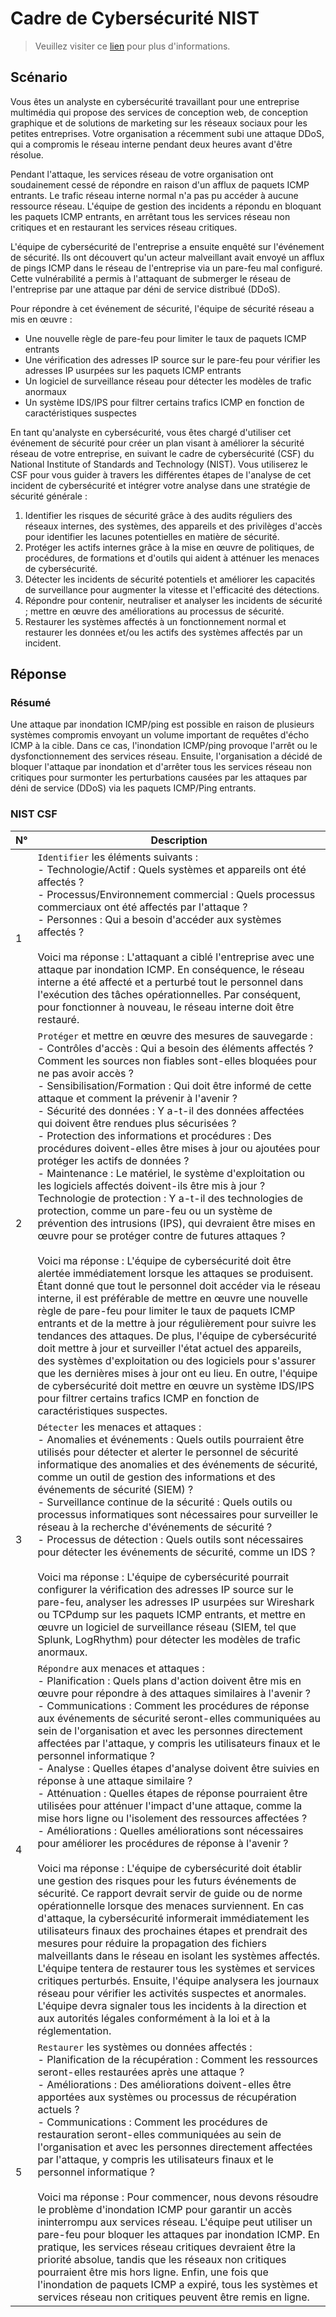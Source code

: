 # Cadre de Cybersécurité NIST

> Veuillez visiter ce [lien](https://www.coursera.org/learn/networks-and-network-security?specialization=google-cybersecurity) pour plus d'informations.

## Scénario

Vous êtes un analyste en cybersécurité travaillant pour une entreprise multimédia qui propose des services de conception web, de conception graphique et de solutions de marketing sur les réseaux sociaux pour les petites entreprises. Votre organisation a récemment subi une attaque DDoS, qui a compromis le réseau interne pendant deux heures avant d'être résolue.

Pendant l'attaque, les services réseau de votre organisation ont soudainement cessé de répondre en raison d'un afflux de paquets ICMP entrants. Le trafic réseau interne normal n'a pas pu accéder à aucune ressource réseau. L'équipe de gestion des incidents a répondu en bloquant les paquets ICMP entrants, en arrêtant tous les services réseau non critiques et en restaurant les services réseau critiques.

L'équipe de cybersécurité de l'entreprise a ensuite enquêté sur l'événement de sécurité. Ils ont découvert qu'un acteur malveillant avait envoyé un afflux de pings ICMP dans le réseau de l'entreprise via un pare-feu mal configuré. Cette vulnérabilité a permis à l'attaquant de submerger le réseau de l'entreprise par une attaque par déni de service distribué (DDoS).

Pour répondre à cet événement de sécurité, l'équipe de sécurité réseau a mis en œuvre :
- Une nouvelle règle de pare-feu pour limiter le taux de paquets ICMP entrants
- Une vérification des adresses IP source sur le pare-feu pour vérifier les adresses IP usurpées sur les paquets ICMP entrants
- Un logiciel de surveillance réseau pour détecter les modèles de trafic anormaux
- Un système IDS/IPS pour filtrer certains trafics ICMP en fonction de caractéristiques suspectes

En tant qu'analyste en cybersécurité, vous êtes chargé d'utiliser cet événement de sécurité pour créer un plan visant à améliorer la sécurité réseau de votre entreprise, en suivant le cadre de cybersécurité (CSF) du National Institute of Standards and Technology (NIST). Vous utiliserez le CSF pour vous guider à travers les différentes étapes de l'analyse de cet incident de cybersécurité et intégrer votre analyse dans une stratégie de sécurité générale :

1. Identifier les risques de sécurité grâce à des audits réguliers des réseaux internes, des systèmes, des appareils et des privilèges d'accès pour identifier les lacunes potentielles en matière de sécurité.
2. Protéger les actifs internes grâce à la mise en œuvre de politiques, de procédures, de formations et d'outils qui aident à atténuer les menaces de cybersécurité.
3. Détecter les incidents de sécurité potentiels et améliorer les capacités de surveillance pour augmenter la vitesse et l'efficacité des détections.
4. Répondre pour contenir, neutraliser et analyser les incidents de sécurité ; mettre en œuvre des améliorations au processus de sécurité.
5. Restaurer les systèmes affectés à un fonctionnement normal et restaurer les données et/ou les actifs des systèmes affectés par un incident.

## Réponse

### Résumé
Une attaque par inondation ICMP/ping est possible en raison de plusieurs systèmes compromis envoyant un volume important de requêtes d'écho ICMP à la cible. Dans ce cas, l'inondation ICMP/ping provoque l'arrêt ou le dysfonctionnement des services réseau. Ensuite, l'organisation a décidé de bloquer l'attaque par inondation et d'arrêter tous les services réseau non critiques pour surmonter les perturbations causées par les attaques par déni de service (DDoS) via les paquets ICMP/Ping entrants.

### NIST CSF
| N° | Description |
|---|---|
| 1 | `Identifier` les éléments suivants : <br> - Technologie/Actif : Quels systèmes et appareils ont été affectés ? <br> - Processus/Environnement commercial : Quels processus commerciaux ont été affectés par l'attaque ? <br> - Personnes : Qui a besoin d'accéder aux systèmes affectés ? <br><br> Voici ma réponse : L'attaquant a ciblé l'entreprise avec une attaque par inondation ICMP. En conséquence, le réseau interne a été affecté et a perturbé tout le personnel dans l'exécution des tâches opérationnelles. Par conséquent, pour fonctionner à nouveau, le réseau interne doit être restauré. | 
| 2 | `Protéger` et mettre en œuvre des mesures de sauvegarde : <br> - Contrôles d'accès : Qui a besoin des éléments affectés ? Comment les sources non fiables sont-elles bloquées pour ne pas avoir accès ? <br> - Sensibilisation/Formation : Qui doit être informé de cette attaque et comment la prévenir à l'avenir ? <br> - Sécurité des données : Y a-t-il des données affectées qui doivent être rendues plus sécurisées ? <br> - Protection des informations et procédures : Des procédures doivent-elles être mises à jour ou ajoutées pour protéger les actifs de données ? <br> - Maintenance : Le matériel, le système d'exploitation ou les logiciels affectés doivent-ils être mis à jour ? <br> Technologie de protection : Y a-t-il des technologies de protection, comme un pare-feu ou un système de prévention des intrusions (IPS), qui devraient être mises en œuvre pour se protéger contre de futures attaques ? <br><br> Voici ma réponse : L'équipe de cybersécurité doit être alertée immédiatement lorsque les attaques se produisent. Étant donné que tout le personnel doit accéder via le réseau interne, il est préférable de mettre en œuvre une nouvelle règle de pare-feu pour limiter le taux de paquets ICMP entrants et de la mettre à jour régulièrement pour suivre les tendances des attaques. De plus, l'équipe de cybersécurité doit mettre à jour et surveiller l'état actuel des appareils, des systèmes d'exploitation ou des logiciels pour s'assurer que les dernières mises à jour ont eu lieu. En outre, l'équipe de cybersécurité doit mettre en œuvre un système IDS/IPS pour filtrer certains trafics ICMP en fonction de caractéristiques suspectes. |
| 3 | `Détecter` les menaces et attaques : <br> - Anomalies et événements : Quels outils pourraient être utilisés pour détecter et alerter le personnel de sécurité informatique des anomalies et des événements de sécurité, comme un outil de gestion des informations et des événements de sécurité (SIEM) ? <br> - Surveillance continue de la sécurité : Quels outils ou processus informatiques sont nécessaires pour surveiller le réseau à la recherche d'événements de sécurité ? <br> - Processus de détection : Quels outils sont nécessaires pour détecter les événements de sécurité, comme un IDS ? <br><br> Voici ma réponse : L'équipe de cybersécurité pourrait configurer la vérification des adresses IP source sur le pare-feu, analyser les adresses IP usurpées sur Wireshark ou TCPdump sur les paquets ICMP entrants, et mettre en œuvre un logiciel de surveillance réseau (SIEM, tel que Splunk, LogRhythm) pour détecter les modèles de trafic anormaux. |
| 4 | `Répondre` aux menaces et attaques : <br> - Planification : Quels plans d'action doivent être mis en œuvre pour répondre à des attaques similaires à l'avenir ? <br> - Communications : Comment les procédures de réponse aux événements de sécurité seront-elles communiquées au sein de l'organisation et avec les personnes directement affectées par l'attaque, y compris les utilisateurs finaux et le personnel informatique ? <br> - Analyse : Quelles étapes d'analyse doivent être suivies en réponse à une attaque similaire ? <br> - Atténuation : Quelles étapes de réponse pourraient être utilisées pour atténuer l'impact d'une attaque, comme la mise hors ligne ou l'isolement des ressources affectées ? <br> - Améliorations : Quelles améliorations sont nécessaires pour améliorer les procédures de réponse à l'avenir ? <br><br> Voici ma réponse : L'équipe de cybersécurité doit établir une gestion des risques pour les futurs événements de sécurité. Ce rapport devrait servir de guide ou de norme opérationnelle lorsque des menaces surviennent. En cas d'attaque, la cybersécurité informerait immédiatement les utilisateurs finaux des prochaines étapes et prendrait des mesures pour réduire la propagation des fichiers malveillants dans le réseau en isolant les systèmes affectés. L'équipe tentera de restaurer tous les systèmes et services critiques perturbés. Ensuite, l'équipe analysera les journaux réseau pour vérifier les activités suspectes et anormales. L'équipe devra signaler tous les incidents à la direction et aux autorités légales conformément à la loi et à la réglementation. |
| 5 | `Restaurer` les systèmes ou données affectés : <br> - Planification de la récupération : Comment les ressources seront-elles restaurées après une attaque ? <br> - Améliorations : Des améliorations doivent-elles être apportées aux systèmes ou processus de récupération actuels ? <br> - Communications : Comment les procédures de restauration seront-elles communiquées au sein de l'organisation et avec les personnes directement affectées par l'attaque, y compris les utilisateurs finaux et le personnel informatique ? <br><br> Voici ma réponse : Pour commencer, nous devons résoudre le problème d'inondation ICMP pour garantir un accès ininterrompu aux services réseau. L'équipe peut utiliser un pare-feu pour bloquer les attaques par inondation ICMP. En pratique, les services réseau critiques devraient être la priorité absolue, tandis que les réseaux non critiques pourraient être mis hors ligne. Enfin, une fois que l'inondation de paquets ICMP a expiré, tous les systèmes et services réseau non critiques peuvent être remis en ligne. |
